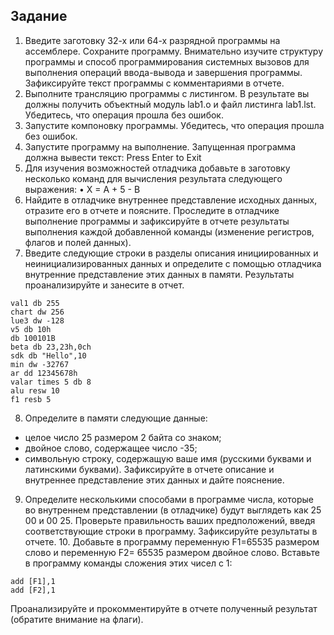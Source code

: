 ## Задание

1.  Введите заготовку 32-х или 64-х разрядной программы на ассемблере. Сохраните программу. Внимательно изучите структуру программы и способ программирования системных вызовов для выполнения операций ввода-вывода и завершения программы. Зафиксируйте текст программы с комментариями в отчете.
2. Выполните трансляцию программы с листингом. В результате вы должны получить объектный модуль lab1.o и файл листинга lab1.lst. Убедитесь, что операция прошла без ошибок.
3. Запустите компоновку программы. Убедитесь, что операция прошла без ошибок.
4. Запустите программу на выполнение.
Запущенная программа должна вывести текст:
Press Enter to Exit
5. Для изучения возможностей отладчика добавьте в заготовку несколько команд для вычисления результата следующего выражения:
•	X = A + 5 - B
6. Найдите в отладчике внутреннее представление исходных данных, отразите его в отчете и поясните. Проследите в отладчике выполнение программы и зафиксируйте в отчете результаты выполнения каждой добавленной команды (изменение регистров, флагов и полей данных).
7. Введите следующие строки в разделы описания инициированных и неинициализированных данных и определите с помощью отладчика внутренние представление этих данных в памяти. Результаты проанализируйте и занесите в отчет.
```Assembly
val1 db 255
chart dw 256 
lue3 dw -128 
v5 db 10h 
db 100101B 
beta db 23,23h,0ch
sdk db "Hello",10
min dw -32767 
ar dd 12345678h 
valar times 5 db 8
alu resw 10
f1 resb 5
```
8. Определите в памяти следующие данные:
* целое число 25 размером 2 байта со знаком;
* двойное слово, содержащее число -35;
* символьную строку, содержащую ваше имя (русскими буквами и латинскими буквами).
Зафиксируйте в отчете описание и внутреннее представление этих данных и дайте пояснение.
9. Определите несколькими способами в программе числа, которые во внутреннем представлении (в отладчике) будут выглядеть как 25 00 и 00 25. Проверьте правильность ваших предположений, введя соответствующие 
строки в программу. Зафиксируйте результаты в отчете. 10. Добавьте в программу переменную F1=65535 размером слово и переменную F2= 65535 размером двойное слово. Вставьте в программу команды сложения этих чисел с 1:
```Assembly
add [F1],1
add [F2],1
```
Проанализируйте и прокомментируйте в отчете полученный результат (обратите внимание на флаги).
